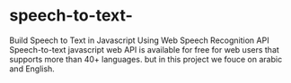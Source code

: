 # speech-to-text-
Build Speech to Text in Javascript Using Web Speech Recognition API
Speech-to-text javascript web API is available for free for web users that supports more than 40+ languages.
but in this project we fouce on arabic and English.
